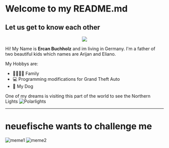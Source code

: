 # Welcome to my README.md
## Let us get to know each other

<p align="center">
  <img src="https://s11.gifyu.com/images/Studio_Project.gif" />
</p>

Hi! My Name is **Ercan Buchholz** and im living in Germany. I'm a father of two beautiful kids which names are Arijan and Eliano.

My Hobbys are:
- :family_man_woman_boy_boy: Family
- :computer: Programming modifications for Grand Theft Auto
- :dog: My Dog

One of my dreams is visiting this part of the world to see the Northern Lights
![Polarlights](https://www.americanexpress.com/de-de/amexcited/media/cache/default/cms/2021/12/Polarlichter-sehen-Titelbild-scaled.jpg)

---
# neuefische wants to challenge me
![meme1](https://i.imgflip.com/7ig5nx.jpg)
![meme2](https://i.imgflip.com/7ig6yp.jpg)


